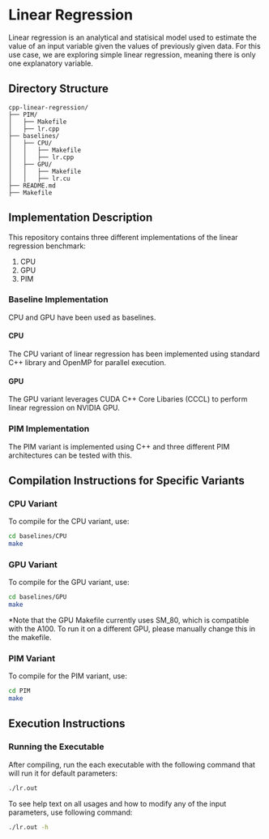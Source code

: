 # Linear Regression

Linear regression is an analytical and statisical model used to estimate the value of an input variable given the values of previously given data. For this use case, we are exploring simple linear regression, meaning there is only one explanatory variable.

## Directory Structure

```
cpp-linear-regression/
├── PIM/
│   ├── Makefile
│   ├── lr.cpp
├── baselines/
│   ├── CPU/
│   │   ├── Makefile
│   │   ├── lr.cpp
│   ├── GPU/
│   │   ├── Makefile
│   │   ├── lr.cu
├── README.md
├── Makefile
```

## Implementation Description

This repository contains three different implementations of the linear regression benchmark:

1. CPU
2. GPU
3. PIM

### Baseline Implementation

CPU and GPU have been used as baselines.

#### CPU

The CPU variant of linear regression has been implemented using standard C++ library and OpenMP for parallel execution.

#### GPU

The GPU variant leverages CUDA C++ Core Libaries (CCCL) to perform linear regression on NVIDIA GPU.

### PIM Implementation

The PIM variant is implemented using C++ and three different PIM architectures can be tested with this.

## Compilation Instructions for Specific Variants

### CPU Variant

To compile for the CPU variant, use:

```bash
cd baselines/CPU
make
```

### GPU Variant

To compile for the GPU variant, use:

```bash
cd baselines/GPU
make
```

*Note that the GPU Makefile currently uses SM_80, which is compatible with the A100. To run it on a different GPU, please manually change this in the makefile.

### PIM Variant

To compile for the PIM variant, use:

```bash
cd PIM
make
```

## Execution Instructions

### Running the Executable

After compiling, run the each executable with the following command that will run it for default parameters:

```bash
./lr.out
```

To see help text on all usages and how to modify any of the input parameters, use following command:

```bash
./lr.out -h
```
